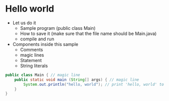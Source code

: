 # Hello world

- Let us do it
  - Sample program (public class Main)
  - How to save it (make sure that the file name should be Main.java)
  - compile and run
- Components inside this sample
  - Comments
  - magic lines
  - Statement
  - String literals



```java
public class Main { // magic line
	public static void main (String[] args) { // magic line
		System.out.println("hello, world"); // print 'hello, world' to the screen.
	}
}
```


